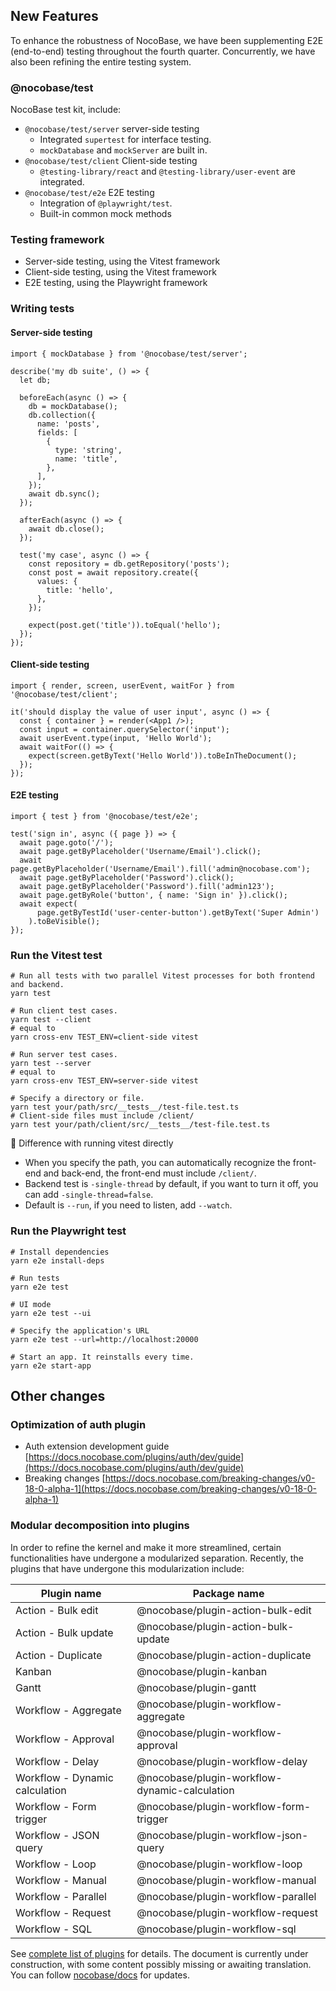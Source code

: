 ## New Features

To enhance the robustness of NocoBase, we have been supplementing E2E (end-to-end) testing throughout the fourth quarter. Concurrently, we have also been refining the entire testing system.

### @nocobase/test

NocoBase test kit, include:

* `@nocobase/test/server` server-side testing
  * Integrated `supertest` for interface testing.
  * `mockDatabase` and `mockServer` are built in.
* `@nocobase/test/client` Client-side testing
  * `@testing-library/react` and `@testing-library/user-event` are integrated.
* `@nocobase/test/e2e` E2E testing
  * Integration of `@playwright/test`.
  * Built-in common mock methods

### Testing framework

* Server-side testing, using the Vitest framework
* Client-side testing, using the Vitest framework
* E2E testing, using the Playwright framework

### Writing tests

#### Server-side testing

```
import { mockDatabase } from '@nocobase/test/server';

describe('my db suite', () => {
  let db;

  beforeEach(async () => {
    db = mockDatabase();
    db.collection({
      name: 'posts',
      fields: [
        {
          type: 'string',
          name: 'title',
        },
      ],
    });
    await db.sync();
  });

  afterEach(async () => {
    await db.close();
  });

  test('my case', async () => {
    const repository = db.getRepository('posts');
    const post = await repository.create({
      values: {
        title: 'hello',
      },
    });

    expect(post.get('title')).toEqual('hello');
  });
});
```

#### Client-side testing

```
import { render, screen, userEvent, waitFor } from '@nocobase/test/client';

it('should display the value of user input', async () => {
  const { container } = render(<App1 />);
  const input = container.querySelector('input');
  await userEvent.type(input, 'Hello World');
  await waitFor(() => {
    expect(screen.getByText('Hello World')).toBeInTheDocument();
  });
});
```

#### E2E testing

```
import { test } from '@nocobase/test/e2e';

test('sign in', async ({ page }) => {
  await page.goto('/');
  await page.getByPlaceholder('Username/Email').click();
  await page.getByPlaceholder('Username/Email').fill('admin@nocobase.com');
  await page.getByPlaceholder('Password').click();
  await page.getByPlaceholder('Password').fill('admin123');
  await page.getByRole('button', { name: 'Sign in' }).click();
  await expect(
      page.getByTestId('user-center-button').getByText('Super Admin')
    ).toBeVisible();
});
```

### Run the Vitest test

```
# Run all tests with two parallel Vitest processes for both frontend and backend.
yarn test

# Run client test cases.
yarn test --client
# equal to
yarn cross-env TEST_ENV=client-side vitest

# Run server test cases.
yarn test --server
# equal to
yarn cross-env TEST_ENV=server-side vitest

# Specify a directory or file.
yarn test your/path/src/__tests__/test-file.test.ts
# Client-side files must include /client/ 
yarn test your/path/client/src/__tests__/test-file.test.ts
```

📢 Difference with running vitest directly

* When you specify the path, you can automatically recognize the front-end and back-end, the front-end must include `/client/`.
* Backend test is `-single-thread` by default, if you want to turn it off, you can add `-single-thread=false`.
* Default is `--run`, if you need to listen, add `--watch`.

### Run the Playwright test

```
# Install dependencies
yarn e2e install-deps

# Run tests
yarn e2e test

# UI mode
yarn e2e test --ui

# Specify the application's URL
yarn e2e test --url=http://localhost:20000

# Start an app. It reinstalls every time.
yarn e2e start-app
```

## Other changes

### Optimization of auth plugin

* Auth extension development guide [https://docs.nocobase.com/plugins/auth/dev/guide](https://docs.nocobase.com/plugins/auth/dev/guide)
* Breaking changes [https://docs.nocobase.com/breaking-changes/v0-18-0-alpha-1](https://docs.nocobase.com/breaking-changes/v0-18-0-alpha-1)

### Modular decomposition into plugins

In order to refine the kernel and make it more streamlined, certain functionalities have undergone a modularized separation. Recently, the plugins that have undergone this modularization include:


| Plugin name                    | Package name                                  |
| ------------------------------ | --------------------------------------------- |
| Action - Bulk edit             | @nocobase/plugin-action-bulk-edit             |
| Action - Bulk update           | @nocobase/plugin-action-bulk-update           |
| Action - Duplicate             | @nocobase/plugin-action-duplicate             |
| Kanban                         | @nocobase/plugin-kanban                       |
| Gantt                          | @nocobase/plugin-gantt                        |
| Workflow - Aggregate           | @nocobase/plugin-workflow-aggregate           |
| Workflow - Approval            | @nocobase/plugin-workflow-approval            |
| Workflow - Delay               | @nocobase/plugin-workflow-delay               |
| Workflow - Dynamic calculation | @nocobase/plugin-workflow-dynamic-calculation |
| Workflow - Form trigger        | @nocobase/plugin-workflow-form-trigger        |
| Workflow - JSON query          | @nocobase/plugin-workflow-json-query          |
| Workflow - Loop                | @nocobase/plugin-workflow-loop                |
| Workflow - Manual              | @nocobase/plugin-workflow-manual              |
| Workflow - Parallel            | @nocobase/plugin-workflow-parallel            |
| Workflow - Request             | @nocobase/plugin-workflow-request             |
| Workflow - SQL                 | @nocobase/plugin-workflow-sql                 |

See [complete list of plugins](https://docs.nocobase.com/plugins) for details. The document is currently under construction, with some content possibly missing or awaiting translation. You can follow [nocobase/docs](https://github.com/nocobase/docs) for updates.
